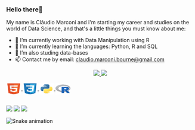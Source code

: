 ### Hello there👋 

My name is Cláudio Marconi and i'm starting my career and studies on the world of Data Science, and that's a little things you must know about me:

- 🔭 I’m currently working with Data Manipulation using R
- 🌱 I’m currently learning the languages: Python, R and SQL 
- 🤔 I’m also studing data-bases
- 📫 Contact me by email: claudio.marconi.bourne@gmail.com

<div align="center">
  <a href="https://github.com/cmarconijr">
  <img height="180cm" src="https://github-readme-stats.vercel.app/api?username=cmarconijr&show_icons=true&theme=dark&include_all_commits=true&count_private=true"/>
  <img height="200cm" src="https://github-readme-stats.vercel.app/api/top-langs/?username=cmarconijr&layout=compact&langs_count=7&theme=dark"/>
</div>

<div style="display: inline_block"><br>
  <img align="center" alt="Marconi-HTML" height="30" width="40" src="https://raw.githubusercontent.com/devicons/devicon/master/icons/html5/html5-original.svg">
  <img align="center" alt="Marconi-CSS" height="30" width="40" src="https://raw.githubusercontent.com/devicons/devicon/master/icons/css3/css3-original.svg">
  <img align="center" alt="Marconi-Python" height="30" width="40" src="https://raw.githubusercontent.com/devicons/devicon/master/icons/python/python-original.svg">
  <img align="center" alt="Marconi-R" height="30" width="40" src="https://github.com/devicons/devicon/blob/master/icons/r/r-original.svg">
</div>

 ## 

<div> 
 <a href="https://discord.gg/wagxzStdcR" target="_blank"><img src="https://img.shields.io/badge/Discord-7289DA?style=for-the-badge&logo=discord&logoColor=white" target="_blank"></a> 
  <a href = "mailto:claudio.marconi.bourne@gmail.com"><img src="https://img.shields.io/badge/-Gmail-%23333?style=for-the-badge&logo=gmail&logoColor=white" target="_blank"></a>
  <a href="https://www.linkedin.com/in/cláudio-marconi-63b120183/" target="_blank"><img src="https://img.shields.io/badge/-LinkedIn-%230077B5?style=for-the-badge&logo=linkedin&logoColor=white" target="_blank"></a> 
 
  ![Snake animation](https://github.com/cmarconijr/cmarconijr/blob/output/github-contribution-grid-snake.svg)
 
</div>
